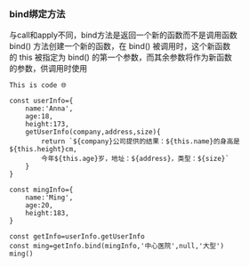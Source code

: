 ### bind绑定方法

与call和apply不同，bind方法是返回一个新的函数而不是调用函数  
bind() 方法创建一个新的函数，在 bind() 被调用时，这个新函数  
的 this 被指定为 bind() 的第一个参数，而其余参数将作为新函数  
的参数，供调用时使用

    This is code 🌐

    const userInfo={
        name:'Anna',
        age:18,
        height:173,
        getUserInfo(company,address,size){
            return `${company}公司提供的结果：${this.name}的身高是${this.height}cm,
            今年${this.age}岁，地址：${address}，类型：${size}`
        }
    }

    const mingInfo={
        name:'Ming',
        age:20,
        height:183,
    }

    const getInfo=userInfo.getUserInfo
    const ming=getInfo.bind(mingInfo,'中心医院',null,'大型')
    ming()